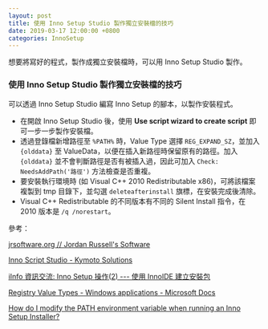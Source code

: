 ```yaml
---
layout: post
title: 使用 Inno Setup Studio 製作獨立安裝檔的技巧
date: 2019-03-17 12:00:00 +0800
categories: InnoSetup
---
```


想要將寫好的程式，製作成獨立安裝檔時，可以用 Inno Setup Studio 製作。

### 使用 Inno Setup Studio 製作獨立安裝檔的技巧

可以透過 Inno Setup Studio 編寫 Inno Setup 的腳本，以製作安裝程式。

- 在開啟 Inno Setup Studio 後，使用 **Use script wizard to create script** 即可一步一步製作安裝檔。
- 透過登錄檔新增路徑至 `%PATH%` 時，Value Type 選擇 `REG_EXPAND_SZ`，並加入 `{olddata}` 至 ValueData，以便在插入新路徑時保留原有的路徑。加入 `{olddata}` 並不會判斷路徑是否有被插入過，因此可加入 `Check: NeedsAddPath('路徑')` 方法檢查是否重複。
- 要安裝執行環境時 (如 Visual C++ 2010 Redistributable x86)，可將該檔案複製到 tmp 目錄下，並勾選 `deleteafterinstall` 旗標，在安裝完成後清除。
- Visual C++ Redistributable 的不同版本有不同的 Silent Install 指令，在 2010 版本是 `/q /norestart`。

參考：

[jrsoftware.org // Jordan Russell's Software](http://www.jrsoftware.org/)

[Inno Script Studio - Kymoto Solutions](https://www.kymoto.org/products/inno-script-studio)

[iInfo 資訊交流: Inno Setup 操作(2) --- 使用 InnoIDE 建立安裝包](http://white5168.blogspot.com/2018/03/inno-setup-2-innoide.html?m=1)

[Registry Value Types - Windows applications - Microsoft Docs](https://docs.microsoft.com/en-us/windows/desktop/sysinfo/registry-value-types)

[How do I modify the PATH environment variable when running an Inno Setup Installer?](https://stackoverflow.com/questions/3304463/how-do-i-modify-the-path-environment-variable-when-running-an-inno-setup-install)